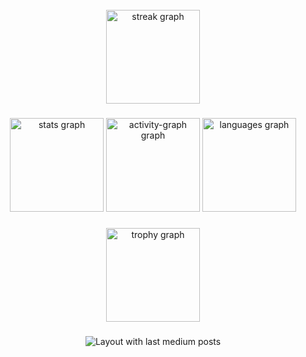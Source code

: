 <br clear="both">

<div align="center">
  <img src="https://streak-stats.demolab.com?user=g0k1&locale=en&mode=daily&theme=apprentice&hide_border=false&border_radius=0&order=3" height="150" alt="streak graph"  />
</div>

###

<div align="center">
  <img src="https://github-readme-stats.vercel.app/api?username=g0k1&hide_title=false&hide_rank=false&show_icons=true&include_all_commits=true&count_private=true&disable_animations=false&theme=apprentice&locale=en&hide_border=false&order=1" height="150" alt="stats graph"  />
  <img src="https://github-readme-activity-graph.vercel.app/graph?username=g0k1&radius=150&theme=react&area=true&order=5&hide_title=false&hide_border=false" height="150" alt="activity-graph graph"  />
  <img src="https://github-readme-stats.vercel.app/api/top-langs?username=g0k1&locale=en&hide_title=false&layout=compact&card_width=320&langs_count=5&theme=apprentice&hide_border=false&order=2" height="150" alt="languages graph"  />
</div>

###

<div align="center">
  <img src="https://github-profile-trophy.vercel.app?username=g0k1&theme=apprentice&column=-1&row=1&margin-w=8&margin-h=8&no-bg=false&no-frame=false&order=4" height="150" alt="trophy graph"  />
</div>

###

<div align="center">
  <img src="https://github-read-medium-git-main.pahlevikun.vercel.app/latest?limit=4&username=g0k1&theme=default" alt="Layout with last medium posts"  />
</div>

###
